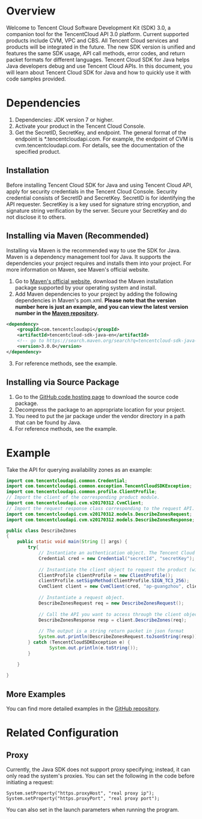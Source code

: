 # Overview
Welcome to Tencent Cloud Software Development Kit (SDK) 3.0, a companion tool for the TencentCloud API 3.0 platform. Current supported products include CVM, VPC and CBS. All Tencent Cloud services and products will be integrated in the future. The new SDK version is unified and features the same SDK usage, API call methods, error codes, and return packet formats for different languages.
Tencent Cloud SDK for Java helps Java developers debug and use Tencent Cloud APIs. In this document, you will learn about Tencent Cloud SDK for Java and how to quickly use it with code samples provided.

# Dependencies
1. Dependencies: JDK version 7 or higher.
2. Activate your product in the Tencent Cloud Console.
3. Get the SecretID, SecretKey, and endpoint. The general format of the endpoint is *.tencentcloudapi.com. For example, the endpoint of CVM is cvm.tencentcloudapi.com. For details, see the documentation of the specified product.

## Installation
Before installing Tencent Cloud SDK for Java and using Tencent Cloud API, apply for security credentials in the Tencent Cloud Console. Security credential consists of SecretID and SecretKey. SecretID is for identifying the API requester. SecretKey is a key used for signature string encryption, and signature string verification by the server. Secure your SecretKey and do not disclose it to others.
## Installing via Maven (Recommended)
Installing via Maven is the recommended way to use the SDK for Java. Maven is a dependency management tool for Java. It supports the dependencies your project requires and installs them into your project. For more information on Maven, see Maven's official website.
1. Go to [Maven's official website](https://maven.apache.org/), download the Maven installation package supported by your operating system and install.
2. Add Maven dependencies to your project by adding the following dependencies in Maven's pom.xml. **Please note that the version number here is just an example, and you can view the latest version number in the [Maven repository](https://search.maven.org/search?q=tencentcloud-sdk-java-en).**
```xml
<dependency>
	<groupId>com.tencentcloudapi</groupId>
	<artifactId>tencentcloud-sdk-java-en</artifactId>
	<!-- go to https://search.maven.org/search?q=tencentcloud-sdk-java-en and get the latest version. -->
	<version>3.0.0</version>
</dependency>
```
3. For reference methods, see the example.

## Installing via Source Package
1. Go to the [GitHub code hosting page](https://github.com/tencentcloud/tencentcloud-sdk-java-en) to download the source code package.
2. Decompress the package to an appropriate location for your project.
3. You need to put the jar package under the vendor directory in a path that can be found by Java.
4. For reference methods, see the example.

# Example
Take the API for querying availability zones as an example:
```java
import com.tencentcloudapi.common.Credential;
import com.tencentcloudapi.common.exception.TencentCloudSDKException;
import com.tencentcloudapi.common.profile.ClientProfile;
// Import the client of the corresponding product module.
import com.tencentcloudapi.cvm.v20170312.CvmClient;
// Import the request response class corresponding to the request API.
import com.tencentcloudapi.cvm.v20170312.models.DescribeZonesRequest;
import com.tencentcloudapi.cvm.v20170312.models.DescribeZonesResponse;

public class DescribeZones
{
    public static void main(String [] args) {
        try{
            // Instantiate an authentication object. The Tencent Cloud account secretId and secretKey need to be passed in as the input parameters.
            Credential cred = new Credential("secretId", "secretKey");
            
            // Instantiate the client object to request the product (with CVM as an example).
            ClientProfile clientProfile = new ClientProfile();
            clientProfile.setSignMethod(ClientProfile.SIGN_TC3_256);
            CvmClient client = new CvmClient(cred, "ap-guangzhou", clientProfile);
            
            // Instantiate a request object.
            DescribeZonesRequest req = new DescribeZonesRequest();
            
            // Call the API you want to access through the client object; you need to pass in the request object.
            DescribeZonesResponse resp = client.DescribeZones(req);
            
            // The output is a string return packet in json format
            System.out.println(DescribeZonesRequest.toJsonString(resp));
        } catch (TencentCloudSDKException e) {
                System.out.println(e.toString());
        }

    }
    
} 
```

## More Examples

You can find more detailed examples in the [GitHub repository](https://github.com/tencentcloud/tencentcloud-sdk-java-en).

# Related Configuration

## Proxy

Currently, the Java SDK does not support proxy specifying; instead, it can only read the system's proxies. You can set the following in the code before initiating a request:

```
System.setProperty("https.proxyHost", "real proxy ip");
System.setProperty("https.proxyPort", "real proxy port");
```

You can also set in the launch parameters when running the program.
